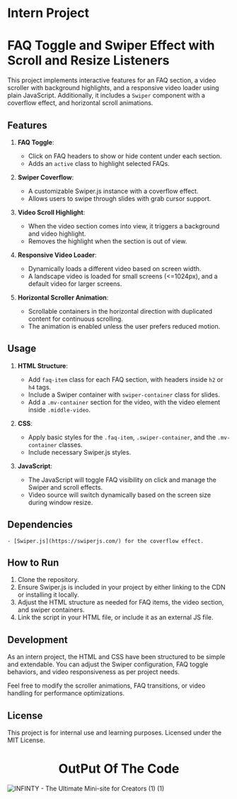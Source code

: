 <h1>Intern Project</h1>

# FAQ Toggle and Swiper Effect with Scroll and Resize Listeners

This project implements interactive features for an FAQ section, a video scroller with background highlights, and a responsive video loader using plain JavaScript. Additionally, it includes a `Swiper` component with a coverflow effect, and horizontal scroll animations.

## Features

1. **FAQ Toggle**:
   - Click on FAQ headers to show or hide content under each section.
   - Adds an `active` class to highlight selected FAQs.

2. **Swiper Coverflow**:
   - A customizable Swiper.js instance with a coverflow effect.
   - Allows users to swipe through slides with grab cursor support.

3. **Video Scroll Highlight**:
   - When the video section comes into view, it triggers a background and video highlight.
   - Removes the highlight when the section is out of view.

4. **Responsive Video Loader**:
   - Dynamically loads a different video based on screen width.
   - A landscape video is loaded for small screens (<=1024px), and a default video for larger screens.

5. **Horizontal Scroller Animation**:
   - Scrollable containers in the horizontal direction with duplicated content for continuous scrolling.
   - The animation is enabled unless the user prefers reduced motion.

## Usage

1. **HTML Structure**:
   - Add `faq-item` class for each FAQ section, with headers inside `h2` or `h4` tags.
   - Include a Swiper container with `swiper-container` class for slides.
   - Add a `.mv-container` section for the video, with the video element inside `.middle-video`.

2. **CSS**:
   - Apply basic styles for the `.faq-item`, `.swiper-container`, and the `.mv-container` classes.
   - Include necessary Swiper.js styles.

3. **JavaScript**:
   - The JavaScript will toggle FAQ visibility on click and manage the Swiper and scroll effects.
   - Video source will switch dynamically based on the screen size during window resize.

## Dependencies

    - [Swiper.js](https://swiperjs.com/) for the coverflow effect.

## How to Run

1. Clone the repository.
2. Ensure Swiper.js is included in your project by either linking to the CDN or installing it locally.
3. Adjust the HTML structure as needed for FAQ items, the video section, and swiper containers.
4. Link the script in your HTML file, or include it as an external JS file.

## Development

As an intern project, the HTML and CSS have been structured to be simple and extendable. You can adjust the Swiper configuration, FAQ toggle behaviors, and video responsiveness as per project needs.

Feel free to modify the scroller animations, FAQ transitions, or video handling for performance optimizations.

## License

This project is for internal use and learning purposes. Licensed under the MIT License.

<h1 style = "text-align: center">OutPut Of The Code</h1>

![INFINTY - The Ultimate Mini-site for Creators (1) (1)](https://github.com/user-attachments/assets/88f3d2e1-1f92-4fbf-a668-6ffc83de6998)


